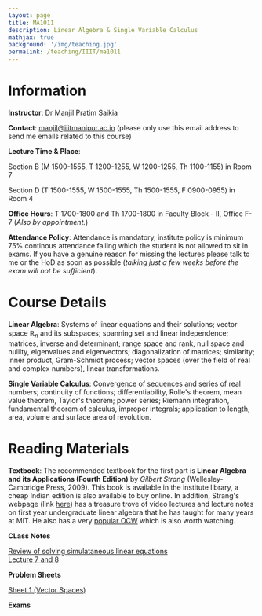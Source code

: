 ```yaml
---
layout: page
title: MA1011
description: Linear Algebra & Single Variable Calculus
mathjax: true
background: '/img/teaching.jpg'
permalink: /teaching/IIIT/ma1011
---
```


# Information

**Instructor**: Dr Manjil Pratim Saikia

**Contact**: manjil@iiitmanipur.ac.in (please only use this email address to send me emails related to this course)

**Lecture Time & Place**: 

Section B (M 1500-1555, T 1200-1255, W 1200-1255, Th 1100-1155) in Room 7

Section D (T 1500-1555, W 1500-1555, Th 1500-1555, F 0900-0955) in Room 4

**Office Hours**: T 1700-1800 and Th 1700-1800 in Faculty Block - II, Office F-7 (*Also by appointment.*)

**Attendance Policy**: Attendance is mandatory, institute policy is minimum 75% continous attendance failing which the student is not allowed to sit in exams. If you have a genuine reason for missing the lectures please talk to me or the HoD as soon as possible (*talking just a few weeks before the exam will not be sufficient*).

# Course Details

**Linear Algebra**: Systems of linear equations and their solutions; vector space $\mathbb{R}_n$ and its subspaces; spanning set and linear independence; matrices, inverse and determinant; range space and rank, null space and nullity, eigenvalues and eigenvectors; diagonalization of matrices; similarity; inner product, Gram-Schmidt process; vector spaces (over the field of real and complex numbers), linear transformations.

**Single Variable Calculus**: Convergence of sequences and series of real numbers; continuity of functions; differentiability, Rolle's theorem, mean value theorem, Taylor's theorem; power series; Riemann integration, fundamental theorem of calculus, improper integrals; application to length, area, volume and surface area of revolution.

# Reading Materials

**Textbook**: The recommended textbook for the first part is **Linear Algebra and its Applications (Fourth Edition)** by *Gilbert Strang* (Wellesley- Cambridge Press, 2009). This book is available in the institute library, a cheap Indian edition is also available to buy online. In addition, Strang's webpage (link [here](https://math.mit.edu/~gs/)) has a treasure trove of video lectures and lecture notes on first year undergraduate linear algebra that he has taught for many years at MIT. He also has a very [popular OCW](https://ocw.mit.edu/courses/18-06sc-linear-algebra-fall-2011/) which is also worth watching.

**CLass Notes**

[Review of solving simulataneous linear equations](/teaching/IIIT/MA1011/Review_eq.pdf)  
[Lecture 7 and 8](/teaching/IIIT/MA1011/lecture-7-8.pdf)  

**Problem Sheets**

[Sheet 1 (Vector Spaces)](/teaching/IIIT/MA1011/sheet_1.pdf)  

**Exams**
